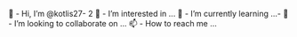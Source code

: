  👋 -  Hi, I’m @kotlis27- 2
 👀 - I’m interested in ...
 🌱 - I’m currently learning ...-
 💞️ - I’m looking to collaborate on ...
 📫 - How to reach me ...
